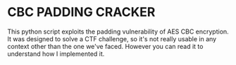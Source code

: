 # CBC PADDING CRACKER

This python script exploits the padding vulnerability of AES CBC encryption.
It was designed to solve a CTF challenge, so it's not really usable in any context other than the one we've faced.
However you can read it to understand how I implemented it. 